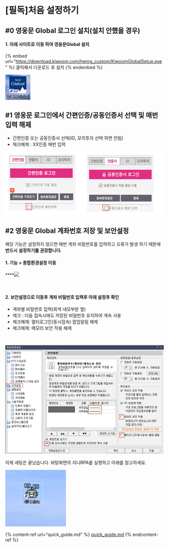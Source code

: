 # \[필독]처음 설정하기

## #0 영웅문 Global 로그인 설치(설치 안했을 경우)

#### 1. 아래 사이트로 이동 하여 영웅문Global 설치

{% embed url="https://download.kiwoom.com/herog_custom/KiwoomGlobalSetup.exe" %}
클릭해서 다운로드 후 설치
{% endembed %}

![](<.gitbook/assets/image (31).png>)

## #1 영웅문 로그인에서 간편인증/공동인증서 선택 및  매번 입력 해제

* 간편인증 또는 공동인증서 선택(ID, 모의투자 선택 하면 안됨)
* 체크해제 : XX인증 매번 입력

![](<.gitbook/assets/image (106) (1).png>)

## #2 영웅문 Global 계좌번호 저장 및 보안설정

해당 기능은 설정하지 않으면 매번 계좌 비밀번호를 입력하고 오류가 발생 하기 때문에 **반드시** **설정하기를 권장합니다.**

#### **1. 기능 > 종합환경설정 이동**

****![](https://gblobscdn.gitbook.com/assets%2F-MZ-Y7H8lCWI22Yo\_bhV%2F-MZTEoY7sSwRc\_THQwd0%2F-MZTGyXVtpwwo9AEgjRl%2Fimage.png?alt=media\&token=3a700c3a-0ad7-4b80-83a9-74e623036405)

​

#### **2. 보안설정으로 이동후 계좌 비밀번호 입력후 아래 설정후 확인**

* 계좌별 비밀번호 입력(회색 네모부분 옆)
* 체크 : 다음 접속시에도 저장된 비밀번호 유지하여 계속 사용
* 체크해제: 멀티로그인(동시접속) 팝업알림 해제
* 체크해제:  메모리 보안 적용 해제

[\
](https://fragilememor.gitbook.io/kskyj-rpa-kium/initial\_setting/init1)

![](<.gitbook/assets/image (105).png>)

이제 세팅은 끝났습니다. 바탕화면의 지니RPA를 실행하고 아래를 참고하세요.

![](<.gitbook/assets/image (102) (1).png>)

{% content-ref url="quick_guide.md" %}
[quick\_guide.md](quick\_guide.md)
{% endcontent-ref %}
